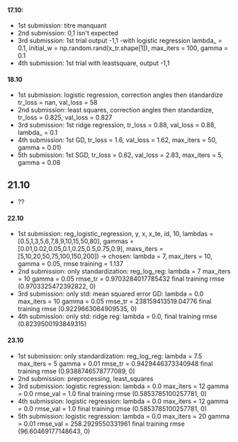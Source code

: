 #### 17.10:
- 1st submission: titre manquant
- 2nd submission: 0,1 isn't expected
- 3rd submission: 1st trial output -1,1 -with logistic regression lambda_ = 0.1, initial_w = np.random.rand(x_tr.shape[1]), max_iters = 100, gamma = 0.1 
- 4th submission: 1st trial with leastsquare, output -1,1

#### 18.10
- 1st submission: logistic regression, correction angles then standardize tr_loss = nan, val_loss = 58
- 2nd submission: least squares, correction angles then standardize, tr_loss = 0.825, val_loss = 0.827
- 3rd submission: 1st ridge regression, tr_loss = 0.88, val_loss = 0.88, lambda_ = 0.1
- 4th submission: 1st GD, tr_loss = 1.6, val_loss = 1.62, max_iters = 50, gamma = 0.01)
- 5th submission: 1st SGD, tr_loss = 0.62, val_loss = 2.83, max_iters = 5, gamma = 0.08

## 21.10 
- ??

#### 22.10
- 1st submission: reg_logistic_regression, y, x, x_te, id, 10, lambdas = [0.5,1,3,5,6,7,8,9,10,15,50,80], gammas = [0.01,0.02,0.05,0.1,0.25,0.5,0.75,0.9], maxs_iters = [5,10,20,50,75,100,150,200]) -> chosen: lambda = 7, max_iters = 10, gamma = 0.05, rmse training = 1.137
- 2nd submission: only standardization: reg_log_reg: lambda =  7 max_iters =  10 gamma =  0.05 rmse_tr =  0.9703284017785432
final training rmse (0.9703325472392822, 0)
- 3rd submission: only std: mean squared error GD: lambda =  0.0 max_iters =  10 gamma =  0.05 rmse_tr =  238159413519.04776
final training rmse (0.9229663064909535, 0)
- 4th submission: only std: ridge reg: lambda = 0.0, final training rmse (0.8239500193849315)

#### 23.10
- 1st submission: only standardization: reg_log_reg: lambda =  7.5 max_iters =  5 gamma =  0.01 rmse_tr =  0.9429446373340948
final training rmse (0.9388746578777089, 0)
- 2nd submission: preprocessing, least_squares 
- 3rd submission: logistic regression: lambda =  0.0 max_iters =  12 gamma =  0.0 rmse_val =  1.0
final training rmse (0.5853785100257781, 0)
- 4th submission: logistic regression: lambda =  0.0 max_iters =  12 gamma =  0.0 rmse_val =  1.0
final training rmse (0.5853785100257781, 0)
- 5th submission: logistic regression: lambda =  0.0 max_iters =  20 gamma =  0.01 rmse_val =  258.2929550331961
final training rmse (96.60469177148643, 0)